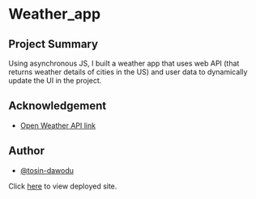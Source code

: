 # Weather_app
## Project Summary
Using asynchronous JS, I built a weather app that uses web API (that returns weather details of cities in the US) and user data to dynamically update the UI in the project.

## Acknowledgement

 - [Open Weather API link](https://openweathermap.org/current)
 
 ## Author

- [@tosin-dawodu](https://github.com/tosin-dawodu/)

Click [here](https://td-weather-app.netlify.app/) to view deployed site.
